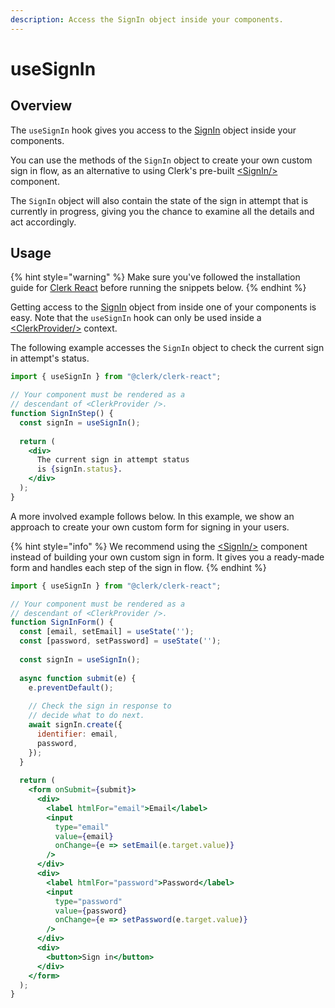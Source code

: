 ```yaml
---
description: Access the SignIn object inside your components.
---
```


# useSignIn

## Overview

The `useSignIn` hook gives you access to the [SignIn](../clerkjs/signin.md) object inside your components.&#x20;

You can use the methods of the `SignIn` object to create your own custom sign in flow, as an alternative to using Clerk's pre-built [\<SignIn/>](../../components/sign-in.md) component.

The `SignIn` object will also contain the state of the sign in attempt that is currently in progress, giving you the chance to examine all the details and act accordingly.

## Usage

{% hint style="warning" %}
Make sure you've followed the installation guide for [Clerk React](installation.md) before running the snippets below.
{% endhint %}

Getting access to the [SignIn](../clerkjs/signin.md) object from inside one of your components is easy. Note that the `useSignIn` hook can only be used inside a [\<ClerkProvider/>](clerkprovider.md) context.

The following example accesses the `SignIn` object to check the current sign in attempt's status.

```jsx
import { useSignIn } from "@clerk/clerk-react";

// Your component must be rendered as a 
// descendant of <ClerkProvider />.
function SignInStep() {
  const signIn = useSignIn();
  
  return (
    <div>
      The current sign in attempt status 
      is {signIn.status}.
    </div>
  );
}
```

A more involved example follows below. In this example, we show an approach to create your own custom form for signing in your users.

{% hint style="info" %}
We recommend using the [\<SignIn/>](../../components/sign-in.md) component instead of building your own custom sign in form. It gives you a ready-made form and handles each step of the sign in flow.
{% endhint %}

```jsx
import { useSignIn } from "@clerk/clerk-react";

// Your component must be rendered as a 
// descendant of <ClerkProvider />.
function SignInForm() {
  const [email, setEmail] = useState('');
  const [password, setPassword] = useState('');
  
  const signIn = useSignIn();
  
  async function submit(e) {
    e.preventDefault();
    
    // Check the sign in response to 
    // decide what to do next.
    await signIn.create({
      identifier: email,
      password,
    });
  }
  
  return (
    <form onSubmit={submit}>
      <div>
        <label htmlFor="email">Email</label>
        <input 
          type="email" 
          value={email} 
          onChange={e => setEmail(e.target.value)} 
        />
      </div>
      <div>
        <label htmlFor="password">Password</label>
        <input
          type="password"
          value={password}
          onChange={e => setPassword(e.target.value)}
        />
      </div>
      <div>
        <button>Sign in</button>
      </div>
    </form>
  );
}
```
